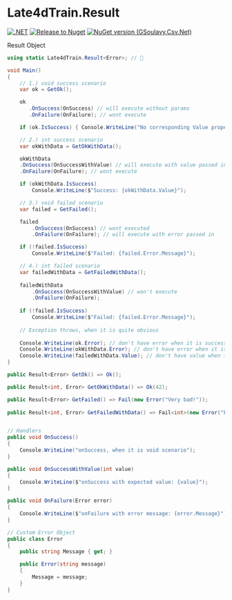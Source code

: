 # Late4dTrain.Result

[![.NET](https://github.com/late4dtrain/result/actions/workflows/ci.yml/badge.svg)](https://github.com/late4dtrain/result/actions/workflows/ci.yml)
[![Release to Nuget](https://github.com/late4dtrain/result/actions/workflows/release.yml/badge.svg)](https://github.com/late4dtrain/result/actions/workflows/release.yml)
[![NuGet version (GSoulavy.Csv.Net)](https://img.shields.io/nuget/v/Late4dTrain.Result.svg?style=flat-square)](https://www.nuget.org/packages/Late4dTrain.Result/)

Result Object


```cs
using static Late4dTrain.Result<Error>; // 👀

void Main()
{
	// 1.) void success scenario
	var ok = GetOk();

	ok
	   .OnSuccess(OnSuccess) // will execute without params
	   .OnFailure(OnFailure); // wont execute

	if (ok.IsSuccess) { Console.WriteLine("No corresponding Value property"); }

	// 2.) int success scenario
	var okWithData = GetOkWithData();

	okWithData
	.OnSuccess(OnSuccessWithValue) // will execute with value passed in
	.OnFailure(OnFailure); // wont execute

	if (okWithData.IsSuccess)
		Console.WriteLine($"Success: {okWithData.Value}");

	// 3.) void failed scenario
	var failed = GetFailed();

	failed
		.OnSuccess(OnSuccess) // wont executed
		.OnFailure(OnFailure); // will execute with error passed in

	if (!failed.IsSuccess)
		Console.WriteLine($"Failed: {failed.Error.Message}");

	// 4.) int failed scenario
	var failedWithData = GetFailedWithData();
	
	failedWithData
		.OnSuccess(OnSuccessWithValue) // won't execute
		.OnFailure(OnFailure);
		
	if (!failed.IsSuccess)
		Console.WriteLine($"Failed: {failed.Error.Message}");
		
	// Exception throws, when it is quite obvious
	
	Console.WriteLine(ok.Error); // don't have error when it is successful
	Console.WriteLine(okWithData.Error); // don't have error when it is successful
	Console.WriteLine(failedWithData.Value); // don't have value when it is failed
}

public Result<Error> GetOk() => Ok();

public Result<int, Error> GetOkWithData() => Ok(42);

public Result<Error> GetFailed() => Fail(new Error("Very bad!"));
	
public Result<int, Error> GetFailedWithData() => Fail<int>(new Error("Failed, though I was expecting a value"));	


// Handlers
public void OnSuccess()
{
	Console.WriteLine("onSuccess, when it is void scenario");
}

public void OnSuccessWithValue(int value)
{
	Console.WriteLine($"onSuccess with expected value: {value}");
}

public void OnFailure(Error error)
{
	Console.WriteLine($"onFailure with error message: {error.Message}");
}

// Custom Error Object
public class Error
{
	public string Message { get; }

	public Error(string message)
	{
		Message = message;
	}
}
```
